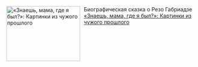 <!--2025-01-17 09:30:17-->
<div class="yb">
  <div class="rss smaller1 kino_kino"><a href="https://www.kino-teatr.ru/kino/art/tv/5025/" title="«Знаешь, мама, где я был?»: Картинки из чужого прошлого"><img src="https://www.kino-teatr.ru/art/5/2/5025/poster.jpg" width="196" height="147" align="left" hspace="5" style="margin: 0px 10px 0px 5px" alt="«Знаешь, мама, где я был?»: Картинки из чужого прошлого"/></a>Биографическая сказка о Резо Габриадзе <br><a class="light" href="https://www.kino-teatr.ru/kino/art/tv/5025/">«Знаешь, мама, где я был?»: Картинки из чужого прошлого</a></div>
</div>
